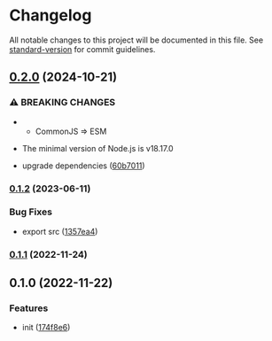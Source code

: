 # Changelog

All notable changes to this project will be documented in this file. See [standard-version](https://github.com/conventional-changelog/standard-version) for commit guidelines.

## [0.2.0](https://github.com/extra-workflow/memory-store/compare/v0.1.2...v0.2.0) (2024-10-21)


### ⚠ BREAKING CHANGES

* - CommonJS => ESM
- The minimal version of Node.js is v18.17.0

* upgrade dependencies ([60b7011](https://github.com/extra-workflow/memory-store/commit/60b70111d4c28afbbc26f851023b44b2c668a40f))

### [0.1.2](https://github.com/extra-workflow/memory-store/compare/v0.1.1...v0.1.2) (2023-06-11)


### Bug Fixes

* export src ([1357ea4](https://github.com/extra-workflow/memory-store/commit/1357ea4b6fb14e20d91d7ae98537596f3eab7ac3))

### [0.1.1](https://github.com/extra-workflow/memory-store/compare/v0.1.0...v0.1.1) (2022-11-24)

## 0.1.0 (2022-11-22)


### Features

* init ([174f8e6](https://github.com/extra-workflow/memory-store/commit/174f8e6e803e12070acb6978575ff472232e543a))

